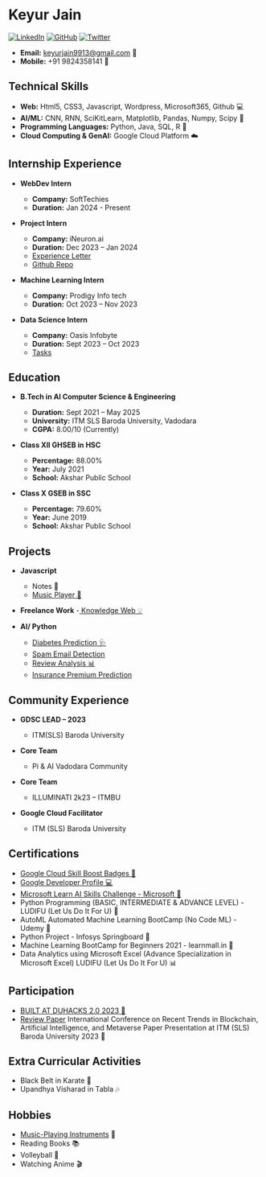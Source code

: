 # Keyur Jain

[![LinkedIn](https://img.shields.io/badge/LinkedIn-Keyur_Jain-blue?style=flat&logo=linkedin)](https://www.linkedin.com/in/keyur-jain-469857228/)
[![GitHub](https://img.shields.io/badge/GitHub-Keyur08-black?style=flat&logo=github)](https://github.com/Keyur08)
[![Twitter](https://img.shields.io/badge/Twitter-@keyurjain_2208-blue?style=flat&logo=twitter)](https://twitter.com/KeyurJain_2208)


  
- **Email:** keyurjain9913@gmail.com 📧
- **Mobile:** +91 9824358141 📱

## Technical Skills 

- **Web:** Html5, CSS3, Javascript, Wordpress, Microsoft365, Github 💻
- **AI/ML:** CNN, RNN, SciKitLearn, Matplotlib, Pandas, Numpy, Scipy 🤖
- **Programming Languages:** Python, Java, SQL, R 🐍
- **Cloud Computing & GenAI:** Google Cloud Platform ☁️

## Internship Experience

- **WebDev Intern**
  - **Company:** SoftTechies
  - **Duration:** Jan 2024 - Present
 

- **Project Intern**
  - **Company:** iNeuron.ai
  - **Duration:** Dec 2023 – Jan 2024
  - <a href="https://drive.google.com/file/d/1kXpG6f_XS8SNsaUUP1AB7lXVi1A1hqkH/view?usp=sharing" target="_blank">Experience Letter </a> 
  - <a href="https://github.com/Keyur08/Insurance_Premium_Prediction_ML_Model" target="_blank">Github Repo</a>

- **Machine Learning Intern**
  - **Company:** Prodigy Info tech
  - **Duration:** Oct 2023 – Nov 2023
    

- **Data Science Intern**
  - **Company:** Oasis Infobyte
  - **Duration:** Sept 2023 – Oct 2023
  - <a href="https://github.com/Keyur08/OIBSIP" target="_blank">Tasks </a>

## Education


- **B.Tech in AI Computer Science & Engineering**
  - **Duration:** Sept 2021 – May 2025
  - **University:** ITM SLS Baroda University, Vadodara
  - **CGPA:** 8.00/10 (Currently)

- **Class XII GHSEB in HSC**
  - **Percentage:** 88.00%
  - **Year:** July 2021
  - **School:** Akshar Public School

- **Class X GSEB in SSC**
  - **Percentage:** 79.60%
  - **Year:** June 2019
  - **School:** Akshar Public School

## Projects

- **Javascript**
  - Notes 📝
  - <a href="https://keyur08.github.io/DIl-e-Khwaish/" target="_blank"> Music Player 🎵</a>

- **Freelance Work**
  -<a href="https://github.com/Keyur08/Knowledge_web" target="_blank"> Knowledge Web 💡</a>

- **AI/ Python**
  - <a href="https://github.com/Keyur08/diabetics-prediction-using-knn" target="_blank">Diabetes Prediction 🩺 </a>
  - <a href="https://github.com/Keyur08/Email-Classification-Spam-or-Ham-" target="_blank">Spam Email Detection </a>
  - <a href="https://github.com/Keyur08/Review_Prediction" target="_blank">Review Analysis 📊 </a>
  - <a href="https://github.com/Keyur08/Insurance_Premium_Prediction_ML_Model" target="_blank"> Insurance Premium Prediction </a>

## Community Experience

- **GDSC LEAD – 2023**
  - ITM(SLS) Baroda University

- **Core Team**
  - Pi & AI Vadodara Community

- **Core Team**
  - ILLUMINATI 2k23 – ITMBU

- **Google Cloud Facilitator**
  - ITM (SLS) Baroda University

## Certifications

- <a href="https://www.cloudskillsboost.google/public_profiles/d91ee41a-95fe-4029-97d5-fb1cb570ff5d" target="_blank">Google Cloud Skill Boost Badges 🏅</a>
- <a href="https://developers.google.com/profile/u/KeyurJain" target="_blank">Google Developer Profile 💻 </a>
- <a href="https://learn.microsoft.com/en-us/users/keyurjain-1615/" target="_blank">Microsoft Learn AI Skills Challenge - Microsoft 🚀</a>
- Python Programming (BASIC, INTERMEDIATE & ADVANCE LEVEL) - LUDIFU (Let Us Do It For U) 🐍
- AutoML Automated Machine Learning BootCamp (No Code ML) - Udemy 🤖
- Python Project - Infosys Springboard 🐍
- Machine Learning BootCamp for Beginners 2021 - learnmall.in 🤖
- Data Analytics using Microsoft Excel (Advance Specialization in Microsoft Excel) LUDIFU (Let Us Do It For U) 📊

## Participation

- <a href="https://devfolio.co/projects/snap-seek-e063" target="_blank">BUILT AT DUHACKS 2.0 2023 🚀</a>
- <a href="https://drive.google.com/file/d/1JBShWvdExJ8gENqfDUPzfLX1zU7bHC8-/view" target="_blank">Review Paper</a> International Conference on Recent Trends in Blockchain, Artificial Intelligence, and Metaverse Paper Presentation at ITM (SLS) Baroda University 2023 📝

## Extra Curricular Activities
- Black Belt in Karate 🥋
- Upandhya Visharad in Tabla 🎶

## Hobbies
- <a href="https://www.youtube.com/@keyurjain7109">Music-Playing Instruments</a> 🎸
- Reading Books 📚
- Volleyball 🏐
- Watching Anime 🎬

